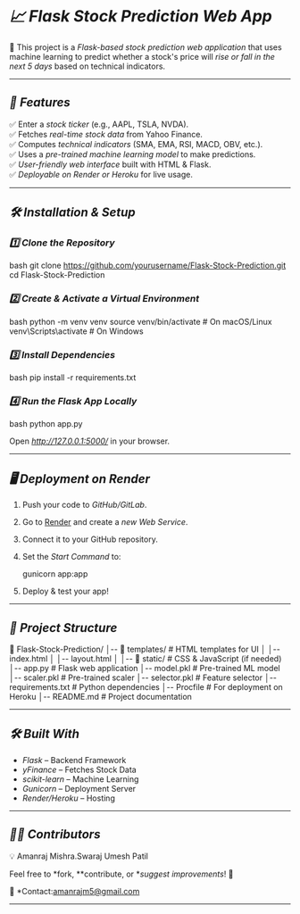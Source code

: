 # *📈 Flask Stock Prediction Web App*  

🚀 This project is a *Flask-based stock prediction web application* that uses machine learning to predict whether a stock's price will *rise or fall in the next 5 days* based on technical indicators.  

---

## *📌 Features*
✅ Enter a *stock ticker* (e.g., AAPL, TSLA, NVDA).  
✅ Fetches *real-time stock data* from Yahoo Finance.  
✅ Computes *technical indicators* (SMA, EMA, RSI, MACD, OBV, etc.).  
✅ Uses a *pre-trained machine learning model* to make predictions.  
✅ *User-friendly web interface* built with HTML & Flask.  
✅ *Deployable on Render or Heroku* for live usage.  

---

## *🛠 Installation & Setup*  

### *1️⃣ Clone the Repository*  
bash
git clone https://github.com/yourusername/Flask-Stock-Prediction.git
cd Flask-Stock-Prediction


### *2️⃣ Create & Activate a Virtual Environment*  
bash
python -m venv venv
source venv/bin/activate  # On macOS/Linux
venv\Scripts\activate     # On Windows


### *3️⃣ Install Dependencies*  
bash
pip install -r requirements.txt


### *4️⃣ Run the Flask App Locally*  
bash
python app.py

Open *http://127.0.0.1:5000/* in your browser.

---

## *🖥 Deployment on Render*  

1. Push your code to *GitHub/GitLab*.  
2. Go to [Render](https://dashboard.render.com/) and create a *new Web Service*.  
3. Connect it to your GitHub repository.  
4. Set the *Start Command* to:  
   
   gunicorn app:app
   
5. Deploy & test your app!

---

## *📂 Project Structure*

📁 Flask-Stock-Prediction/
│-- 📁 templates/          # HTML templates for UI
│   │-- index.html
│   │-- layout.html
│
│-- 📁 static/             # CSS & JavaScript (if needed)
│-- app.py                 # Flask web application
│-- model.pkl              # Pre-trained ML model
│-- scaler.pkl             # Pre-trained scaler
│-- selector.pkl           # Feature selector
│-- requirements.txt       # Python dependencies
│-- Procfile               # For deployment on Heroku
│-- README.md              # Project documentation


---

## *🛠 Built With*
- *Flask* – Backend Framework  
- *yFinance* – Fetches Stock Data  
- *scikit-learn* – Machine Learning  
- *Gunicorn* – Deployment Server  
- *Render/Heroku* – Hosting  

---

## *👨‍💻 Contributors*
💡 Amanraj Mishra.Swaraj Umesh Patil 

Feel free to *fork, **contribute, or **suggest improvements*! 🚀  

📧 *Contact:amanrajm5@gmail.com

---

